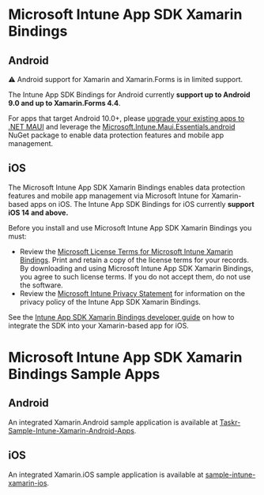 # Microsoft Intune App SDK Xamarin Bindings 

## Android

:warning: Android support for Xamarin and Xamarin.Forms is in limited support.

The Intune App SDK Bindings for Android currently **support up to Android 9.0 and up to Xamarin.Forms 4.4**.

For apps that target Android 10.0+, please [upgrade your existing apps to .NET MAUI] and leverage the [Microsoft.Intune.Maui.Essentials.android] NuGet package to enable data protection features and mobile app management.

## iOS

The Microsoft Intune App SDK Xamarin Bindings enables data protection features and mobile app management via Microsoft Intune for Xamarin-based apps on iOS. The Intune App SDK Bindings for iOS currently **support iOS 14 and above.**

Before you install and use Microsoft Intune App SDK Xamarin Bindings you must:
* Review the [Microsoft License Terms for Microsoft Intune Xamarin Bindings]. Print and retain a copy of the license terms for your records. By downloading and using Microsoft Intune App SDK Xamarin Bindings, you agree to such license terms. If you do not accept them, do not use the software.
* Review the [Microsoft Intune Privacy Statement] for information on the privacy policy of the Intune App SDK Xamarin Bindings.

See the [Intune App SDK Xamarin Bindings developer guide](https://docs.microsoft.com/intune/develop/intune-app-sdk-xamarin) on how to integrate the SDK into your Xamarin-based app for iOS.

# Microsoft Intune App SDK Xamarin Bindings Sample Apps

## Android

An integrated Xamarin.Android sample application is available at [Taskr-Sample-Intune-Xamarin-Android-Apps].

## iOS

An integrated Xamarin.iOS sample application is available at [sample-intune-xamarin-ios].

<!-- Links -->
<!-- Android -->
[upgrade your existing apps to .NET MAUI]: https://learn.microsoft.com/dotnet/maui/migration/?view=net-maui-7.0
[Microsoft.Intune.Maui.Essentials.android]: https://www.nuget.org/packages/Microsoft.Intune.Maui.Essentials.android/
[Taskr-Sample-Intune-Xamarin-Android-Apps]: https://github.com/msintuneappsdk/Taskr-Sample-Intune-Xamarin-Android-Apps
<!-- iOS -->
[Microsoft License Terms for Microsoft Intune Xamarin Bindings]: https://github.com/msintuneappsdk/intune-app-sdk-xamarin/blob/master/Microsoft%20License%20Terms%20Intune%20App%20SDK%20Xamarin%20Component.pdf
[Microsoft Intune Privacy Statement]: https://docs.microsoft.com/legal/intune/microsoft-intune-privacy-statement
[sample-intune-xamarin-ios]: https://github.com/msintuneappsdk/sample-intune-xamarin-ios
